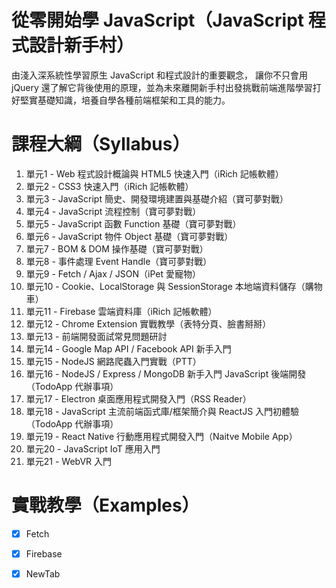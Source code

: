 # 從零開始學 JavaScript（JavaScript 程式設計新手村）
由淺入深系統性學習原生 JavaScript 和程式設計的重要觀念， 讓你不只會用 jQuery 還了解它背後使用的原理，並為未來離開新手村出發挑戰前端進階學習打好堅實基礎知識，培養自學各種前端框架和工具的能力。

# 課程大綱（Syllabus）
1. 單元1 - Web 程式設計概論與 HTML5 快速入門（iRich 記帳軟體）
2. 單元2 - CSS3 快速入門（iRich 記帳軟體）
3. 單元3 - JavaScript 簡史、開發環境建置與基礎介紹（寶可夢對戰）
4. 單元4 - JavaScript 流程控制（寶可夢對戰）
5. 單元5 - JavaScript 函數 Function 基礎（寶可夢對戰）
6. 單元6 - JavaScript 物件 Object 基礎（寶可夢對戰）
7. 單元7 - BOM & DOM 操作基礎（寶可夢對戰）
8. 單元8 - 事件處理 Event Handle（寶可夢對戰）
9. 單元9 - Fetch / Ajax / JSON（iPet 愛寵物）
10. 單元10 - Cookie、LocalStorage 與 SessionStorage 本地端資料儲存（購物車）
11. 單元11 - Firebase 雲端資料庫（iRich 記帳軟體）
12. 單元12 - Chrome Extension 實戰教學（表特分頁、臉書掰掰）
13. 單元13 - 前端開發面試常見問題研討
14. 單元14 - Google Map API  / Facebook API 新手入門
15. 單元15 - NodeJS 網路爬蟲入門實戰（PTT）
16. 單元16 - NodeJS / Express / MongoDB 新手入門 JavaScript 後端開發（TodoApp 代辦事項）
17. 單元17 - Electron 桌面應用程式開發入門（RSS Reader）
18. 單元18 - JavaScript 主流前端函式庫/框架簡介與 ReactJS 入門初體驗（TodoApp 代辦事項）
19. 單元19 - React Native 行動應用程式開發入門（Naitve Mobile App）
20. 單元20 - JavaScript IoT 應用入門
21. 單元21 - WebVR 入門

# 實戰教學（Examples）
- [X] Fetch
- [X] Firebase
- [X] NewTab

	


